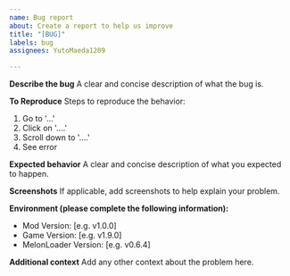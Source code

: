 ```yaml
---
name: Bug report
about: Create a report to help us improve
title: "[BUG]"
labels: bug
assignees: YutoMaeda1209

---
```


**Describe the bug**
A clear and concise description of what the bug is.

**To Reproduce**
Steps to reproduce the behavior:
1. Go to '...'
2. Click on '....'
3. Scroll down to '....'
4. See error

**Expected behavior**
A clear and concise description of what you expected to happen.

**Screenshots**
If applicable, add screenshots to help explain your problem.

**Environment (please complete the following information):**
 - Mod Version: [e.g. v1.0.0]
 - Game Version: [e.g. v1.9.0]
 - MelonLoader Version: [e.g. v0.6.4]

**Additional context**
Add any other context about the problem here.
